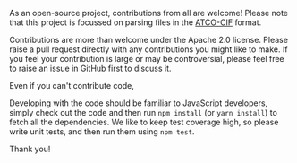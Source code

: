 As an open-source project, contributions from all are welcome! Please note
that this project is focussed on parsing files in the [ATCO-CIF](https://www.opendatani.gov.uk/dataset/c1acee5b-a400-46bd-a795-9bf7637ff879/resource/6fba35d3-b59c-4eaa-925f-e3dbaa1ea168/download/atco-cif-spec1.pdf)
format.

Contributions are more than welcome under the Apache 2.0 license. Please raise
a pull request directly with any contributions you might like to make. If you
feel your contribution is large or may be controversial, please feel free to
raise an issue in GitHub first to discuss it.
 
Even if you can't contribute code, 

Developing with the code should be familiar to JavaScript developers, simply
check out the code and then run `npm install` (or `yarn install`) to fetch all
the dependencies. We like to keep test coverage high, so please write unit
tests, and then run them using `npm test`.

Thank you!
